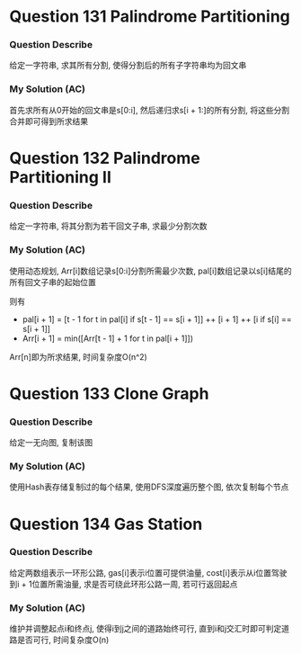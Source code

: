 # Question 131  Palindrome Partitioning

### Question Describe

给定一字符串, 求其所有分割, 使得分割后的所有子字符串均为回文串

### My Solution (AC)

首先求所有从0开始的回文串是s[0:i], 然后递归求s[i + 1:]的所有分割, 将这些分割合并即可得到所求结果

# Question 132  Palindrome Partitioning II

### Question Describe

给定一字符串, 将其分割为若干回文子串, 求最少分割次数

### My Solution (AC)

使用动态规划, Arr[i]数组记录s[0:i]分割所需最少次数, pal[i]数组记录以s[i]结尾的所有回文子串的起始位置

则有

- pal[i + 1] = [t - 1 for t in pal[i] if s[t - 1] == s[i + 1]] ++ [i + 1] ++ [i if s[i] == s[i + 1]]
- Arr[i + 1] = min([Arr[t - 1] + 1 for t in pal[i + 1]])

Arr[n]即为所求结果, 时间复杂度O(n^2)

# Question 133  Clone Graph

### Question Describe

给定一无向图, 复制该图

### My Solution (AC)

使用Hash表存储复制过的每个结果, 使用DFS深度遍历整个图, 依次复制每个节点

# Question 134  Gas Station

### Question Describe

给定两数组表示一环形公路, gas[i]表示i位置可提供油量, cost[i]表示从i位置驾驶到i + 1位置所需油量, 求是否可绕此环形公路一周, 若可行返回起点

### My Solution (AC)

维护并调整起点i和终点j, 使得i到j之间的道路始终可行, 直到i和j交汇时即可判定道路是否可行, 时间复杂度O(n)
